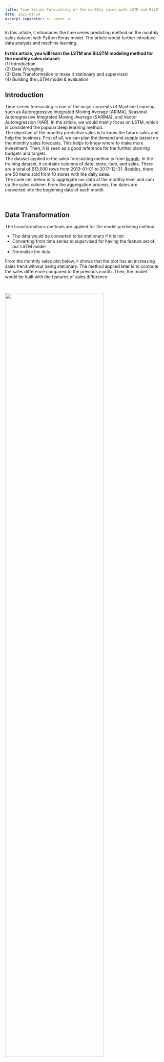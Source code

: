```yaml
---
title: Time Series Forecasting of the monthly sales with LSTM and BiLSTM
date: 2021-01-14
excerpt_separator: <!--more-->
---
```


<!--more-->
In this article, it introduces the time series predicting method on the monthly sales dataset with Python Keras model. The article would further introduce data analysis and machine learning. <br> <br>
**In this article, you will learn the LSTM and BiLSTM modeling method for the monthly sales dataset:** <br>
(1) Introduction <br>
(2) Data Wrangling <br>
(3) Data Transformation to make it stationary and supervised <br>
(4) Building the LSTM model & evaluation <br>

## Introduction
Time-series forecasting is one of the major concepts of Machine Learning such as Autoregressive Integrated Moving Average (ARIMA), Seasonal Autoregressive Integrated Moving-Average (SARIMA), and Vector Autoregression (VAR). In the article, we would mainly focus on LSTM, which is considered the popular deep learning method.  <br>
The objective of the monthly predictive sales is to know the future sales and help the business. First of all, we can plan the demand and supply based on the monthly sales forecasts. This helps to know where to make more investment. Then, it is seen as a good reference for the further planning budgets and targets. <br>
The dataset applied in the sales forecasting method is from [kaggle](https://www.kaggle.com/c/demand-forecasting-kernels-only/data?select=test.csv). In the training dataset, it contains columns of date, store, item, and sales. There are a total of 913,000 rows from 2013–01–01 to 2017–12–31. Besides, there are 50 items sold from 10 stores with the daily sales. <br>
The code cell below is to aggregate our data at the monthly level and sum up the sales column. From the aggregation process, the dates are converted into the beginning date of each month. <br>
<script src="https://gist.github.com/denisechendd/a193db8c443790991535bd39eab61f5e.js"></script> <br>
## Data Transformation
The transformations methods are applied for the model predicting method: <br>
- The data would be converted to be stationary if it is not
- Converting from time series to supervised for having the feature set of our LSTM model
- Normalize  the data

From the monthly sales plot below, it shows that the plot has an increasing sales trend without being stationary. The method applied later is to compute the sales difference compared to the previous month. Then, the model would be built with the features of sales difference.  <br>
<script src="https://gist.github.com/denisechendd/ffd550304a2cae8e053075a4d055e609.js"></script> <br>
<img src="/images/Blog/TimeSeries_LSTM/img_1.png" width="80%" height="80%"> <br>

The column of the previous sales contains the sales from the previous month. The diff column is the sales difference between the previous and current month. Without the null value, the beginning month would be February in 2013. <br>
<script src="https://gist.github.com/denisechendd/23614fb2d3862b9e93ce79e85b2ab9e0.js"></script> <br>
<img src="/images/Blog/TimeSeries_LSTM/img_2.png" width="80%" height="80%"> <br>

The plot shows the monthly sales difference over the months from 2013 to 2017. The sales difference shows the stationary sales pattern. <br>
<img src="/images/Blog/TimeSeries_LSTM/img_3.png" width="80%" height="80%"> <br>

Then, the feature set would be made from the previous sales data. The goal is to forecast the next monthly sales from the input of the different sales over the past year. The look-back period is set as 12 and can be varied for every model. The lag features are named as lag_1 to lag_12 columns by using the shift() method. <br>
<script src="https://gist.github.com/denisechendd/d01124c9408791a864a126151579a379.js"></script> <br>
Adjusted R-squared is to determine whether features are useful for prediction. Adjusted R-squared shows the feature variance from lag_1 to lag_12 for diff. The code cell below shows that the linear regression model (OLS - Ordinary Least Squares) is applied and the Adjusted R-squared is computed. The example shows the variation of the lag_1 to the column diff. The result shows that lag_1 has 3% of the variation. While adding more features, the variance increases from 3% to 98%, which is quite impressive. The model can be built with more confidence after scaling the data. <br> <br>
<script src="https://gist.github.com/denisechendd/c47f441751769e4cc6d79c68f47c7f10.js"></script>
Before scaling, the data shall be split into train and test sets. The last six months sales data is extracted to the test set. MinMaxScaler is applied as the scaler. As the scaler, we are going to use MinMaxScaler, which will scale each future between -1 and 1: <br> <br>
<script src="https://gist.github.com/denisechendd/f3f8bc4a520274b7790d3ef15ad333a5.js"></script> <br>
## Building the LSTM model
The lagged features are generated from the difference between the current month's sales and last month's sales. There are 12 lagged features produced as monthly-sales difference through a year. The lagged features would be split into feature and label sets from the scaled dataset. The label for the train and test dataset is extracted from the difference (previous month) sales price. In the time series model, the data is reshaped into 3 dimensions as [samples, time steps, features]. The data input is one-time step of each sample for the multivariate problem when there are several time variables in the predictive model. <br>
<script src="https://gist.github.com/denisechendd/906768970ca3ac0fd60d876e8e0de292.js"></script> <br>
There are two LSTM model to compare the performance. One is the LSTM model with an LSTM layer with 4-unit neurons and 1 Dense layer to output the predictive sales. The stateful parameter is set as True when the last state for each sample at index i in a batch will be used as the initial state for the sample of index i in the following batch. On the other hand, the Bidirectional lstm model combines the output from the recurrent layer (LSTM layer) before passing it to the next layer by concatenating. The output number are double at the Bilstm layer. In the Time Distributed layer, it would produce several outputs in a time step. In this example, there is 1 neuron given the time distributed layer so there would be 1 predictive monthly-sales difference from the last layer. <br>

<script src="https://gist.github.com/denisechendd/0b64039e189411fe290035e14cd08ce7.js"></script> <br>
The loss function is mean_squared_error, and the optimizer is adam. The loss of the LSTM model which is trained with the batch data increases through the first 15 epochs. Then, the loss decreases afterward. The loss of the lstm model with batch data is the highest among all the models. However, the loss of the lstm which is trained with the individual data decreases during 35 epochs, and it became stable after 40 epochs. The lstm model with the individual train data is the best, so it is selected to reverse the predictive monthly sales output from the model. <br>
<script src="https://gist.github.com/denisechendd/17f5142d32e3e61d14f57ef70013d789.js"></script> <br>
<img src="/images/Blog/TimeSeries_LSTM/img_4.png" width="80%" height="80%"> <br>
The following code shows that the predictive monthly-sales difference is computed through the inverse transformation for scaling. It goes through the steps as followed. <br>
- Get the predictive monthly-sales difference and is reshaped into 3 dimensions
- Concatenate the 3-d label tensor with other lagged feature tensors
- Reshape the 3-d tensors into 2-d, and they are transformed inversely through the scaler

<script src="https://gist.github.com/denisechendd/be9ffba7b0448bd24347fe078dffe2dc.js"></script> <br>
The transformed prediction is the sales difference of the previous day. Take the transformed sales prediction difference, and add the sales of the previous day. The added value from the output would be the predicted sales at the current date. Then, the data frame is created with the dates and the predictions. <br>
<script src="https://gist.github.com/denisechendd/5fdc5e0886254f3f776af6e22dd64d13.js"></script> <br>
From the plot below, we predict the six-month sales from July 2017 to December 2017. The red line shows the predicted sales value. From August to December in 2017, the sales gap becomes narrow. <br> <br>
<script src="https://gist.github.com/denisechendd/96aa1c4d999c4067a73b5df01381df3b.js"></script> <br>
<img src="/images/Blog/TimeSeries_LSTM/img_5.png" width="80%" height="80%"> <br>

## Conclusion
- To better predict the monthly sales data, the data would be converted to be stationary if it is not. Then, we convert from time series to supervised for having the feature set of our LSTM model. Adjusted R-squared is to determine whether features are useful for prediction. The higher values of the Adjusted R-squared would indicate that the features are more correlated. Before the model training, the input dataset into the LSTM model is the normalized values.
- In the time series model, the data is reshaped into 3 dimensions as [samples, time steps, features]. The data input is one-time step of each sample for the multivariate problem when there are several time variables in the predictive model. Among 3 modeling approaches, the lstm model with the individual  dataset has the best output, whereas the lstm model with the batch data has the highest loss. Since there are only 41 timesteps of training data, the performance of the batch model training method does not produce the optimum result.
- From the predictive-sales transformation process, we get the predictive monthly-sales difference which is reshaped into 3 dimensions. Then, we concatenate the 3-d label tensor with other lagged feature tensors. Afterward, the 3-d tensors are reshaped into 2-d which are transformed inversely through the scaler. Take the transformed sales prediction difference, and add the sales of the previous day. The added value from the output would be the predicted sales at the current date.

## Reference
- Predicting Sales <br>
https://stackabuse.com/python-for-nlp-multi-label-text-classification-with-keras/
- How to Develop a Bidirectional LSTM For Sequence Classification in Python with Keras <br>
https://machinelearningmastery.com/develop-bidirectional-lstm-sequence-classification-python-keras/
